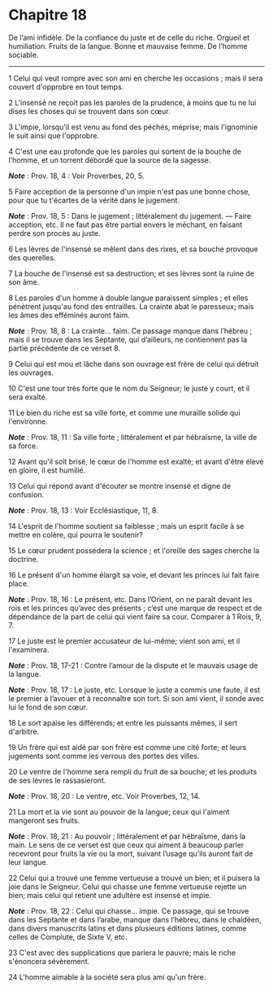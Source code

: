 # Chapitre 18

De l’ami infidèle.
De la confiance du juste et de celle du riche.
Orgueil et humiliation.
Fruits de la langue.
Bonne et mauvaise femme.
De l’homme sociable.

***

1 Celui qui veut rompre avec son ami en cherche les occasions ; mais il sera couvert d'opprobre en tout temps.


2 L'insensé ne reçoit pas les paroles de la prudence, à moins que tu ne lui dises les choses qui se trouvent dans son cœur.


3 L'impie, lorsqu'il est venu au fond des péchés, méprise; mais l'ignominie le suit ainsi que l'opprobre.


4 C'est une eau profonde que les paroles qui sortent de la bouche de l'homme, et un torrent débordé que la source de la sagesse.

***Note*** :  Prov. 18, 4 : Voir Proverbes, 20, 5.


5 Faire acception de la personne d'un impie n'est pas une bonne chose, pour que tu t'écartes de la vérité dans le jugement.

***Note*** :  Prov. 18, 5 : Dans le jugement ; littéralement du jugement. ― Faire acception, etc. Il ne faut pas être partial envers le méchant, en faisant perdre son procès au juste.


6 Les lèvres de l'insensé se mêlent dans des rixes, et sa bouche provoque des querelles.


7 La bouche de l'insensé est sa destruction; et ses lèvres sont la ruine de son âme.


8 Les paroles d'un homme à double langue paraissent simples ; et elles pénètrent jusqu'au fond des entrailles.
La crainte abat le paresseux; mais les âmes des efféminés auront faim.

***Note*** :  Prov. 18, 8 : La crainte… faim. Ce passage manque dans l’hébreu ; mais il se trouve dans les Septante, qui d’ailleurs, ne contiennent pas la partie précédente de ce verset 8.


9 Celui qui est mou et lâche dans son ouvrage est frère de celui qui détruit les ouvrages.


10 C'est une tour très forte que le nom du Seigneur; le juste y court, et il sera exalté.


11 Le bien du riche est sa ville forte, et comme une muraille solide qui l'environne.

***Note*** :  Prov. 18, 11 : Sa ville forte ; littéralement et par hébraïsme, la ville de sa force.


12 Avant qu'il soit brisé, le cœur de l'homme est exalté; et avant d'être élevé en gloire, il est humilié.


13 Celui qui répond avant d'écouter se montre insensé et digne de confusion.

***Note*** :  Prov. 18, 13 : Voir Ecclésiastique, 11, 8.


14 L'esprit de l'homme soutient sa faiblesse ; mais un esprit facile à se mettre en colère, qui pourra le soutenir?


15 Le cœur prudent possédera la science ; et l'oreille des sages cherche la doctrine.


16 Le présent d'un homme élargit sa voie, et devant les princes lui fait faire place.

***Note*** :  Prov. 18, 16 : Le présent, etc. Dans l’Orient, on ne paraît devant les rois et les princes qu’avec des présents ; c’est une marque de respect et de dépendance de la part de celui qui vient faire sa cour. Comparer à 1 Rois, 9, 7.


17 Le juste est le premier accusateur de lui-même; vient son ami, et il l'examinera.

***Note*** :  Prov. 18, 17-21 : Contre l’amour de la dispute et le mauvais usage de la langue.

***Note*** :  Prov. 18, 17 : Le juste, etc. Lorsque le juste a commis une faute, il est le premier à l’avouer et à reconnaître son tort. Si son ami vient, il sonde avec lui le fond de son cœur.


18 Le sort apaise les différends; et entre les puissants mêmes, il sert d'arbitre.


19 Un frère qui est aidé par son frère est comme une cité forte; et leurs jugements sont comme les verrous des portes des villes.


20 Le ventre de l'homme sera rempli du fruit de sa bouche; et les produits de ses lèvres le rassasieront.

***Note*** :  Prov. 18, 20 : Le ventre, etc. Voir Proverbes, 12, 14.


21 La mort et la vie sont au pouvoir de la langue; ceux qui l'aiment mangeront ses fruits.

***Note*** :  Prov. 18, 21 : Au pouvoir ; littéralement et par hébraïsme, dans la main. Le sens de ce verset est que ceux qui aiment à beaucoup parler recevront pour fruits la vie ou la mort, suivant l’usage qu’ils auront fait de leur langue.


22 Celui qui a trouvé une femme vertueuse a trouvé un bien; et il puisera la joie dans le Seigneur.
Celui qui chasse une femme vertueuse rejette un bien; mais celui qui retient une adultère est insensé et impie.

***Note*** :  Prov. 18, 22 : Celui qui chasse… impie. Ce passage, qui se trouve dans les Septante et dans l’arabe, manque dans l’hébreu, dans le chaldéen, dans divers manuscrits latins et dans plusieurs éditions latines, comme celles de Complute, de Sixte V, etc.


23 C'est avec des supplications que parlera le pauvre; mais le riche s'énoncera sévèrement.


24 L'homme aimable à la société sera plus ami qu'un frère.

